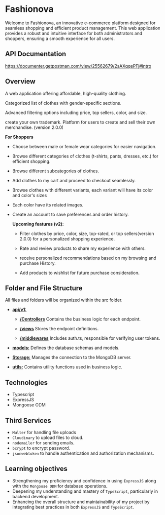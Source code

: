 # Fashionova

Welcome to Fashionova, an innovative e-commerce platform designed for seamless shopping and efficient product management. This web application provides a robust and intuitive interface for both administrators and shoppers, ensuring a smooth experience for all users.

## API Documentation

https://documenter.getpostman.com/view/25562679/2sAXqqePFj#intro

## Overview

A web application offering affordable, high-quality clothing.

Categorized list of clothes with gender-specific sections.

Advanced filtering options including price, top sellers, color, and size.

create your own trademark. Platform for users to create and sell their own merchandise. (version 2.0.0)

**For Shoppers**

- Choose between male or female wear categories for easier navigation.

- Browse different categories of clothes (t-shirts, pants, dresses, etc.) for efficient shopping.

- Browse different subcategories of clothes.

- Add clothes to my cart and proceed to checkout seamlessly.

- Browse clothes with different variants, each variant will have its color and color's sizes

- Each color have its related images.

- Create an account to save preferences and order history.

  **Upcoming features (v2):**

  - Filter clothes by price, color, size, top-rated, or top sellers(version 2.0.0) for a personalized shopping experience.

  - Rate and review products to share my experience with others.

  - receive personalized recommendations based on my browsing and purchase History.

  - Add products to wishlist for future purchase consideration.

## Folder and File Structure

All files and folders will be organized within the src folder.

- **[api/v1:](https://github.com/ehabsmh/Fashionova/tree/main/backend/src/api/v1)**

  - **[/Controllers](https://github.com/ehabsmh/Fashionova/tree/main/backend/src/api/v1/controllers)**
    Contains the business logic for each endpoint.

  - **[/views](https://github.com/ehabsmh/Fashionova/tree/main/backend/src/api/v1/views)**
    Stores the endpoint definitions.

  - **[/middlewares](https://github.com/ehabsmh/Fashionova/tree/main/backend/src/api/v1/middlewares)**
    Includes auth.ts, responsible for verifying user tokens.

- **[models:](https://github.com/ehabsmh/Fashionova/tree/main/backend/src/models)**
  Defines the database schemas and models.

- **[Storage:](https://github.com/ehabsmh/Fashionova/tree/main/backend/src/storage)**
  Manages the connection to the MongoDB server.

- **[utils:](https://github.com/ehabsmh/Fashionova/tree/main/backend/src/utils)**
  Contains utility functions used in business logic.

## Technologies

- Typescript
- ExpressJS
- Mongoose ODM

## Third Services

- `Multer` for handling file uploads
- `Cloudinary` to upload files to cloud.
- `nodemailer` for sending emails.
- `bcrypt` to encrypt password.
- `jsonwebtoken` to handle authentication and authorization mechanisms.

## Learning objectives

- Strengthening my proficiency and confidence in using `ExpressJS` along with the `Mongoose ODM` for database operations.
- Deepening my understanding and mastery of `TypeScript`, particularly in backend development.
- Enhancing the overall structure and maintainability of my project by integrating best practices in both `ExpressJS` and `TypeScript`.
